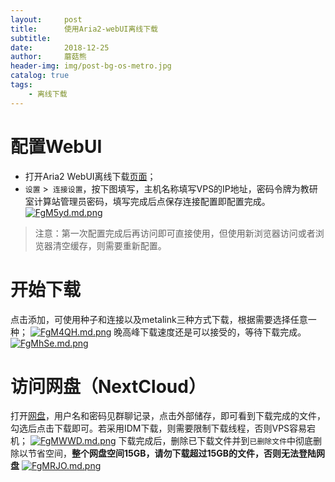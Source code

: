 ```yaml
---
layout:     post
title:      使用Aria2-webUI离线下载
subtitle:   
date:       2018-12-25
author:     蘑菇熊
header-img: img/post-bg-os-metro.jpg
catalog: true
tags:
    - 离线下载
---
```


# 配置WebUI

- 打开Aria2 WebUI离线下载[页面](http://xxwu1990.tk/webui/)；
- `设置` >` 连接设置`，按下图填写，主机名称填写VPS的IP地址，密码令牌为教研室计算站管理员密码，填写完成后点保存连接配置即配置完成。
[![FgM5yd.md.png](https://s1.ax1x.com/2018/12/25/FgM5yd.md.png)](https://imgchr.com/i/FgM5yd)
> 注意：第一次配置完成后再访问即可直接使用，但使用新浏览器访问或者浏览器清空缓存，则需要重新配置。
# 开始下载

点击添加，可使用种子和连接以及metalink三种方式下载，根据需要选择任意一种；
[![FgM4QH.md.png](https://s1.ax1x.com/2018/12/25/FgM4QH.md.png)](https://imgchr.com/i/FgM4QH)
晚高峰下载速度还是可以接受的，等待下载完成。
[![FgMhSe.md.png](https://s1.ax1x.com/2018/12/25/FgMhSe.md.png)](https://imgchr.com/i/FgMhSe)

# 访问网盘（NextCloud）

打开[网盘](pan.wuxiaoxiong.top)，用户名和密码见群聊记录，点击外部储存，即可看到下载完成的文件，勾选后点击下载即可。若采用IDM下载，则需要限制下载线程，否则VPS容易宕机；
[![FgMWWD.md.png](https://s1.ax1x.com/2018/12/25/FgMWWD.md.png)](https://imgchr.com/i/FgMWWD)
下载完成后，删除已下载文件并到`已删除文件`中彻底删除以节省空间，**整个网盘空间15GB，请勿下载超过15GB的文件，否则无法登陆网盘**
[![FgMRJO.md.png](https://s1.ax1x.com/2018/12/25/FgMRJO.md.png)](https://imgchr.com/i/FgMRJO)
